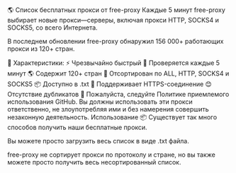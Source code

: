 🌎 Список бесплатных прокси от free-proxy
Каждые 5 минут free-proxy выбирает новые прокси—серверы, включая прокси HTTP, SOCKS4 и SOCKS5, со всего Интернета.

В последнем обновлении free-proxy обнаружил 156 000+ работающих прокси из 120+ стран.

🦄 Характеристики:
⚡ Чрезвычайно быстрый
📝 Проверяется каждые 5 минут
🌎 Содержит 120+ стран
📓 Отсортирован по ALL, HTTP, SOCKS4 и SOCKS5
📦 Доступно в .txt
🔐 Поддерживает HTTPS-соединение
😊 Отсутствие дубликатов
🛑 Пожалуйста, следуйте Политике приемлемого использования GitHub. Вы должны использовать эти прокси ответственно, не злоупотребляя ими и без намерения совершить незаконную деятельность.
Использование 📦
Существует так много способов получить наши бесплатные прокси.

Вы можете просто загрузить весь список в виде .txt файла.

free-proxy не сортирует прокси по протоколу и стране, но вы также можете просто получить весь несортированный список.
